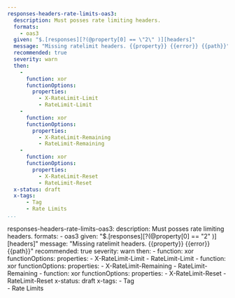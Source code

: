 ```yaml
--- 
responses-headers-rate-limits-oas3: 
  description: Must posses rate limiting headers.
  formats: 
    - oas3
  given: "$.[responses][?(@property[0] == \"2\" )][headers]"
  message: "Missing ratelimit headers. {{property}} {{error}} {{path}}"
  recommended: true
  severity: warn
  then: 
    - 
      function: xor
      functionOptions: 
        properties: 
          - X-RateLimit-Limit
          - RateLimit-Limit
    - 
      function: xor
      functionOptions: 
        properties: 
          - X-RateLimit-Remaining
          - RateLimit-Remaining
    - 
      function: xor
      functionOptions: 
        properties: 
          - X-RateLimit-Reset
          - RateLimit-Reset
  x-status: draft
  x-tags:
      - Tag    
      - Rate Limits 
...
```

responses-headers-rate-limits-oas3: 
  description: Must posses rate limiting headers.
  formats: 
    - oas3
  given: "$.[responses][?(@property[0] == \"2\" )][headers]"
  message: "Missing ratelimit headers. {{property}} {{error}} {{path}}"
  recommended: true
  severity: warn
  then: 
    - 
      function: xor
      functionOptions: 
        properties: 
          - X-RateLimit-Limit
          - RateLimit-Limit
    - 
      function: xor
      functionOptions: 
        properties: 
          - X-RateLimit-Remaining
          - RateLimit-Remaining
    - 
      function: xor
      functionOptions: 
        properties: 
          - X-RateLimit-Reset
          - RateLimit-Reset
  x-status: draft
  x-tags:
      - Tag     
      - Rate Limits 